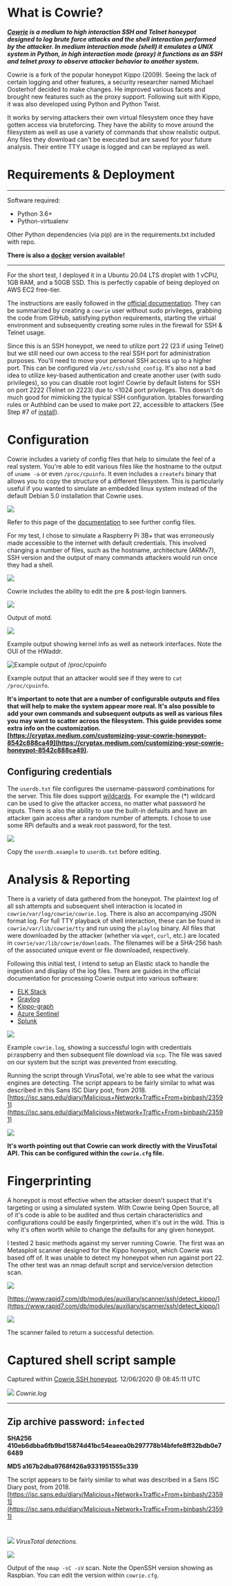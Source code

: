 # What is Cowrie?
***[Cowrie](https://github.com/cowrie/cowrie) is a medium to high interaction SSH and Telnet honeypot designed to log brute force attacks and the shell interaction performed by the attacker. In medium interaction mode (shell) it emulates a UNIX system in Python, in high interaction mode (proxy) it functions as an SSH and telnet proxy to observe attacker behavior to another system.***

Cowrie is a fork of the popular honeypot Kippo (2009). Seeing the lack of certain logging and other features, a security researcher named Michael Oosterhof decided to make changes. He improved various facets and brought new features such as the proxy support. Following suit with Kippo, it was also developed using Python and Python Twist.

It works by serving attackers their own virtual filesystem once they have gotten access via bruteforcing. They have the ability to move around the filesystem as well as use a variety of commands that show realistic output. Any files they download can't be executed but are saved for your future analysis. Their entire TTY usage is logged and can be replayed as well.

# Requirements & Deployment

---

Software required:

* Python 3.6+
* Python-virtualenv

Other Python dependencies (via pip) are in the requirements.txt included with repo.

**There is also a [docker](https://hub.docker.com/r/cowrie/cowrie) version available!**

---

For the short test, I deployed it in a Ubuntu 20.04 LTS droplet with 1 vCPU, 1GB RAM, and a 50GB SSD. This is perfectly capable of being deployed on AWS EC2 free-tier.

The instructions are easily followed in the [official documentation](https://cowrie.readthedocs.io/en/latest/index.html). They can be summarized by creating a `cowrie` user without sudo privileges, grabbing the code from GitHub, satisfying python requirements, starting the virtual environment and subsequently creating some rules in the firewall for SSH & Telnet usage.

Since this is an SSH honeypot, we need to utilize port 22 (23 if using Telnet) but we still need our own access to the real SSH port for administration purposes. You'll need to move your personal SSH access up to a higher port. This can be configured via `/etc/ssh/sshd_config`. It's also not a bad idea to utilize key-based authentication and create another user (with sudo privileges), so you can disable root login! Cowrie by default listens for SSH on port 2222 (Telnet on 2223) due to <1024 port privileges. This doesn't do much good for mimicking the typical SSH configuration. Iptables forwarding rules or Authbind can be used to make port 22, accessible to attackers (See Step #7 of [install](https://cowrie.readthedocs.io/en/latest/INSTALL.html)).





# Configuration

Cowrie includes a variety of config files that help to simulate the feel of a real system. You're able to edit various files like the hostname to the output of `uname -a` or even `/proc/cpuinfo`. It even includes a `createfs` binary that allows you to copy the structure of a different filesystem. This is particularly useful if you wanted to simulate an embedded linux system instead of the default Debian 5.0 installation that Cowrie uses.

![](images/2020-12-06-151031_1366x768_scrot.png)

Refer to this page of the [documentation](https://cowrie.readthedocs.io/en/latest/README.html#files-of-interest) to see further config files.



For my test, I chose to simulate a Raspberry Pi 3B+ that was erroneously made accessible to the internet with default credentials. This involved changing a number of files, such as the hostname, architecture (ARMv7), SSH version and the output of many commands attackers would run once they had a shell.



![](images/premotd.png)

Cowrie includes the ability to edit the pre & post-login banners.



![](images/motd.png)

Output of motd.



![](images/uname.png)

Example output showing kernel info as well as network interfaces. Note the OUI of the HWaddr.



![Example output of `/proc/cpuinfo`](images/cpuinfo.png)

Example output that an attacker would see if they were to `cat` `/proc/cpuinfo`.



**It's important to note that are a number of configurable outputs and files that will help to make the system appear more real. It's also possible to add your own commands and subsequent outputs as well as various files you may want to scatter across the filesystem. This guide provides some extra info on the customization. [https://cryptax.medium.com/customizing-your-cowrie-honeypot-8542c888ca49](https://cryptax.medium.com/customizing-your-cowrie-honeypot-8542c888ca49).**




## Configuring credentials
The `userdb.txt` file configures the username-password combinations for the server. This file does support [wildcards](https://tldp.org/LDP/GNU-Linux-Tools-Summary/html/x11655.htm). For example the (*) wildcard can be used to give the attacker access, no matter what password he inputs. There is also the ability to use the built-in defaults and have an attacker gain access after a random number of attempts. I chose to use some RPi defaults and a weak root password, for the test.

![](images/passwd.png)

Copy the `userdb.example` to `userdb.txt` before editing.



# Analysis & Reporting
There is a variety of data gathered from the honeypot. The plaintext log of all ssh attempts and subsequent shell interaction is located in `cowrie/var/log/cowrie/cowrie.log`. There is also an accompanying JSON format log. For full TTY playback of shell interaction, these can be found in `cowrie/var/lib/cowrie/tty` and run using the `playlog` binary. All files that were downloaded by the attacker (whether via `wget`, `curl`, etc.) are located in `cowrie/var/lib/cowrie/downloads`. The filenames will be a SHA-256 hash of the associated unique event or file downloaded, respectively.

Following this initial test, I intend to setup an Elastic stack to handle the ingestion and display of the log files. There are guides in the official documentation for processing Cowrie output into various software:

* [ELK Stack](https://cowrie.readthedocs.io/en/latest/elk/README.html)
* [Graylog](https://cowrie.readthedocs.io/en/latest/graylog/README.html)
* [Kippo-graph](https://cowrie.readthedocs.io/en/latest/kippo-graph/README.html)
* [Azure Sentinel](https://cowrie.readthedocs.io/en/latest/sentinel/README.html)
* [Splunk](https://cowrie.readthedocs.io/en/latest/splunk/README.html)






![](images/cowrielog.png)

Example `cowrie.log`, showing a successful login with credentials pi:raspberry and then subsequent file download via `scp`. The file was saved on our system but the script was prevented from executing.



Running the script through VirusTotal, we're able to see what the various engines are detecting. The script appears to be fairly similar to what was described in this Sans ISC Diary post, from 2018. [https://isc.sans.edu/diary/Malicious+Network+Traffic+From+binbash/23591](https://isc.sans.edu/diary/Malicious+Network+Traffic+From+binbash/23591)

![](images/virustotal.png)

**It's worth pointing out that Cowrie can work directly with the VirusTotal API. This can be configured within the `cowrie.cfg` file.**





# Fingerprinting
A honeypot is most effective when the attacker doesn't suspect that it's targeting or using a simulated system. With Cowrie being Open Source, all of it's code is able to be audited and thus certain characteristics and configurations could be easily fingerprinted, when it's out in the wild. This is why it's often worth while to change the defaults for any given honeypot.

I tested 2 basic methods against my server running Cowrie. The first was an Metasploit scanner designed for the Kippo honeypot, which Cowrie was based off of. It was unable to detect my honeypot when run against port 22. The other test was an nmap default script and service/version detection scan.



![](images/msf2.png)

[https://www.rapid7.com/db/modules/auxiliary/scanner/ssh/detect_kippo/](https://www.rapid7.com/db/modules/auxiliary/scanner/ssh/detect_kippo/)



![](images/msf1.png)

The scanner failed to return a successful detection.

# Captured shell script sample
Captured within [Cowrie SSH honeypot](https://github.com/cowrie/cowrie). 12/06/2020 @ 08:45:11 UTC

![](images/log.png)
*Cowrie.log*


----
Zip archive password: `infected`
----

**SHA256 410eb6dbba6fb9bd15874d41bc54eaeea0b297778b14bfefe8ff32bdb0e76489**

**MD5 	a167b2dba9768f426a9331951555c339**


The script appears to be fairly similar to what was described in a Sans ISC Diary post, from 2018. [https://isc.sans.edu/diary/Malicious+Network+Traffic+From+binbash/23591](https://isc.sans.edu/diary/Malicious+Network+Traffic+From+binbash/23591)


#

![](images/virustotal.png)
*VirusTotal detections.*



![](images/nmap.png)

Output of the `nmap -sC -sV` scan. Note the OpenSSH version showing as Raspbian. You can edit the version within `cowrie.cfg`.
